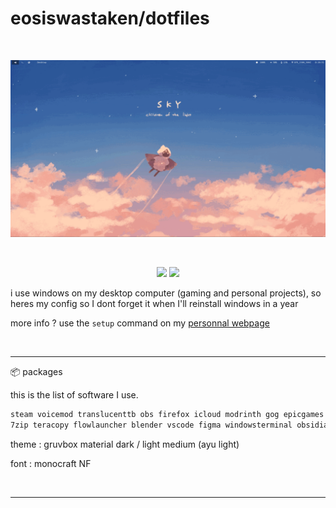 # eosiswastaken/dotfiles

<br>

![image](https://raw.githubusercontent.com/eosiswastaken/dotfiles/main/.github/rice.gif)

<br>

<p align="center">
  <img src="https://img.shields.io/badge/Windows-0078D6?style=for-the-badge&logo=windows&logoColor=white" />
  <img src="https://img.shields.io/badge/Windows%20Terminal-%234D4D4D.svg?style=for-the-badge&logo=windows-terminal&logoColor=white" />
</p>

i use windows on my desktop computer (gaming and personal projects), so heres my config so I dont forget it when I'll reinstall windows in a year

more info ? use the `setup` command on my [personnal webpage](https://eosis.space)

<br>

---

📦 packages

this is the list of software I use.

```bash
steam voicemod translucenttb obs firefox icloud modrinth gog epicgames streamdeck discord battlenet volanta riot picoconnect multimc
7zip teracopy flowlauncher blender vscode figma windowsterminal obsidian git vcvrack vital choco tableplus starship bitwarden powertoys npm nodejs
```

theme : gruvbox material dark / light medium (ayu light)

font : monocraft NF

<br>

---

